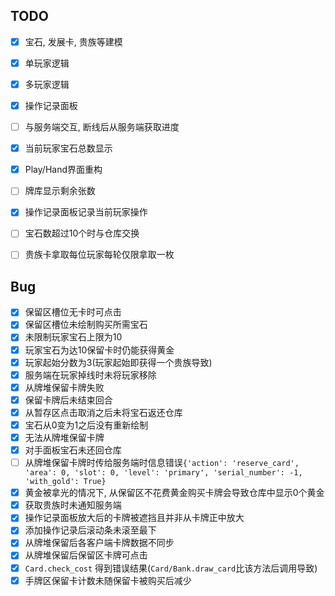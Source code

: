 ## TODO

- [X] 宝石, 发展卡, 贵族等建模
- [X] 单玩家逻辑
- [X] 多玩家逻辑
- [X] 操作记录面板
- [ ] 与服务端交互, 断线后从服务端获取进度
- [X] 当前玩家宝石总数显示
- [X] Play/Hand界面重构
- [ ] 牌库显示剩余张数
- [X] 操作记录面板记录当前玩家操作
- [ ] 宝石数超过10个时与仓库交换
- [ ] 贵族卡拿取每位玩家每轮仅限拿取一枚


## Bug

- [X] 保留区槽位无卡时可点击
- [X] 保留区槽位未绘制购买所需宝石
- [X] 未限制玩家宝石上限为10
- [X] 玩家宝石为达10保留卡时仍能获得黄金
- [X] 玩家起始分数为3(玩家起始即获得一个贵族导致)
- [X] 服务端在玩家掉线时未将玩家移除
- [X] 从牌堆保留卡牌失败
- [X] 保留卡牌后未结束回合
- [X] 从暂存区点击取消之后未将宝石返还仓库
- [X] 宝石从0变为1之后没有重新绘制
- [X] 无法从牌堆保留卡牌
- [X] 对手面板宝石未还回仓库
- [ ] 从牌堆保留卡牌时传给服务端时信息错误`{'action': 'reserve_card', 'area': 0, 'slot': 0, 'level': 'primary', 'serial_number': -1, 'with_gold': True}`
- [X] 黄金被拿光的情况下, 从保留区不花费黄金购买卡牌会导致仓库中显示0个黄金
- [X] 获取贵族时未通知服务端
- [X] 操作记录面板放大后的卡牌被遮挡且并非从卡牌正中放大
- [X] 添加操作记录后滚动条未滚至最下
- [X] 从牌堆保留后各客户端卡牌数据不同步
- [X] 从牌堆保留后保留区卡牌可点击
- [X] `Card.check_cost` 得到错误结果(`Card/Bank.draw_card`比该方法后调用导致)
- [X] 手牌区保留卡计数未随保留卡被购买后减少
